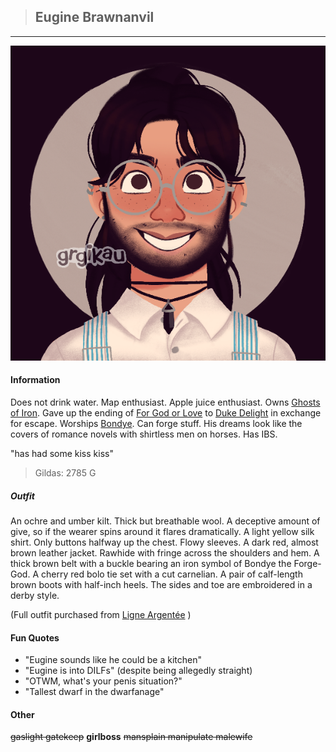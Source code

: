 >## Eugine Brawnanvil

--- 

![eugine](../../../Templates/images/eugine.png "Eugin Brawnanvil nerd form")

#### Information

Does not drink water. Map enthusiast. Apple juice enthusiast. Owns [Ghosts of Iron](../../Books/Ghosts%20of%20Iron.md). Gave up the ending of [For God or Love](../../Books/For%20God%20or%20Love.md) to [Duke Delight](../NPCs/Duke%20Delight.md) in exchange for escape. Worships [Bondye](../../Religion/Pantheon%20I/Bondye.md). Can forge stuff. His dreams look like the covers of romance novels with shirtless men on horses. Has IBS.

"has had some kiss kiss"

>Gildas: 2785 G

##### Outfit

An ochre and umber kilt. Thick but breathable wool. A deceptive amount of give, so if the wearer spins around it flares dramatically. A light yellow silk shirt. Only buttons halfway up the chest. Flowy sleeves. A dark red, almost brown leather jacket. Rawhide with fringe across the shoulders and hem. A thick brown belt with a buckle bearing an iron symbol of Bondye the Forge-God. A cherry red bolo tie set with a cut carnelian. A pair of calf-length brown boots with half-inch heels. The sides and toe are embroidered in a derby style.

(Full outfit purchased from [Ligne Argentée](../../Locations/Siege%20Richesse.md#Ligne%20Argentée) )

#### Fun Quotes

- "Eugine sounds like he could be a kitchen"
- "Eugine is into DILFs" (despite being allegedly straight)
- "OTWM, what's your penis situation?"
- "Tallest dwarf in the dwarfanage"

#### Other

~~gaslight gatekeep~~ **girlboss** ~~mansplain manipulate malewife~~